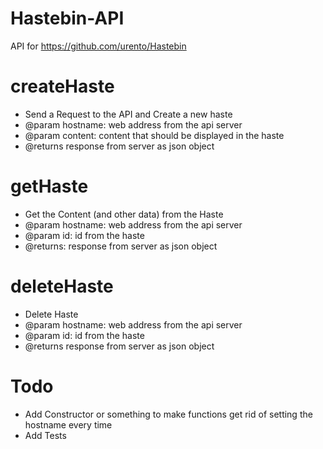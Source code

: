 # Hastebin-API

API for https://github.com/urento/Hastebin

# createHaste

- Send a Request to the API and Create a new haste
- @param hostname: web address from the api server
- @param content: content that should be displayed in the haste
- @returns response from server as json object

# getHaste

- Get the Content (and other data) from the Haste
- @param hostname: web address from the api server
- @param id: id from the haste
- @returns: response from server as json object

# deleteHaste

- Delete Haste
- @param hostname: web address from the api server
- @param id: id from the haste
- @returns response from server as json object

# Todo

- Add Constructor or something to make functions get rid of setting the hostname every time
- Add Tests

